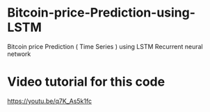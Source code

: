 # Bitcoin-price-Prediction-using-LSTM
Bitcoin price Prediction ( Time Series ) using LSTM Recurrent neural network
# Video tutorial for this code
https://youtu.be/q7K_As5k1fc

